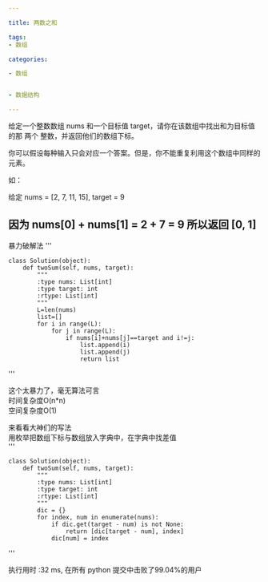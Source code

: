 ```yaml
--- 

title: 两数之和

tags:
- 数组

categories:

- 数组


- 数据结构

---
```


给定一个整数数组 nums 和一个目标值 target，请你在该数组中找出和为目标值的那 两个 整数，并返回他们的数组下标。

你可以假设每种输入只会对应一个答案。但是，你不能重复利用这个数组中同样的元素。

如：

给定 nums = [2, 7, 11, 15], target = 9

因为 nums[0] + nums[1] = 2 + 7 = 9
所以返回 [0, 1]
---
暴力破解法
'''
    
    class Solution(object):
        def twoSum(self, nums, target):
            """
            :type nums: List[int]
            :type target: int
            :rtype: List[int]
            """
            L=len(nums)
            list=[]
            for i in range(L):
                for j in range(L):
                    if nums[i]+nums[j]==target and i!=j:
                        list.append(i)
                        list.append(j)
                        return list
                        
'''

这个太暴力了，毫无算法可言     
时间复杂度O(n*n)         
空间复杂度O(1)

来看看大神们的写法       
用枚举把数组下标与数组放入字典中，在字典中找差值      
'''

    class Solution(object):
        def twoSum(self, nums, target):
            """
            :type nums: List[int]
            :type target: int
            :rtype: List[int]
            """
            dic = {}
            for index, num in enumerate(nums):
                if dic.get(target - num) is not None:
                    return [dic[target - num], index]
                dic[num] = index
            
'''

执行用时 :32 ms, 在所有 python 提交中击败了99.04%的用户    
